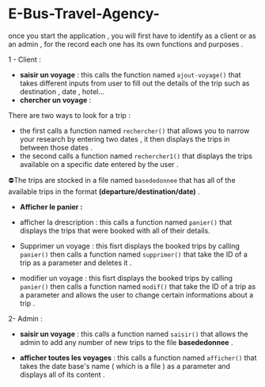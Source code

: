 # E-Bus-Travel-Agency-
once you start the application , you will first have to identify as a client or as an admin , for the record each one has its own functions and purposes . 


1 - Client  : 
 - **saisir un voyage** : 
 this calls the function named `ajout-voyage()` that takes different inputs from user to fill out the details of the trip such as destination , date , hotel... 
 - **chercher un voyage** :
 
 There are two ways to look for a trip :
- the first calls a function named `rechercher()` that allows you to narrow your research by entering two dates , it then displays the trips in between those dates .
- the second calls a function named `rechercher1()` that displays the trips available on a specific date entered by the user . 
 
 ⛔The trips are stocked in a file named  `basededonnee`  that has all of the available trips in the format **(departure/destination/date)** . 
- **Afficher le panier :** 

- afficher la drescription : 
  this calls a function named `panier()` that displays the trips that were booked with all of their details. 
 
 
 - Supprimer un voyage : 
   this fisrt displays the booked trips by calling `panier()` then calls a function named  `supprimer()` that take the ID of a trip as a parameter and deletes it  .
  - modifier un voyage : 
   this fisrt displays the booked trips by calling `panier()` then calls a function named  `modif()` that take the ID of a trip as a parameter and allows the user to change certain informations about a trip . 
  

2- Admin : 

- **saisir un voyage** : 
this calls a function named `saisir()` that allows the admin to add any number of new trips to the file **basededonnee** .  


- **afficher toutes les voyages** : 
this calls a function named `afficher()` that takes the date base's name ( which is a file ) as a parameter and displays all of its content . 

